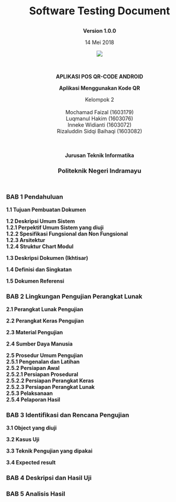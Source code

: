 <html>
<body>
<h1>
<p align="center"><b>Software Testing Document</b></p>
</h1>
<p align="center"><b>Version 1.0.0 </b><br>
<p align="center">14 Mei 2018</b>
<p align="center">
<img src="http://i67.tinypic.com/2yuhmww.png"/>
</p>

<br><p align="center"><b> APLIKASI POS QR-CODE ANDROID</b><br>
<p align="center"><b>Aplikasi Menggunakan Kode QR
</b>
<p align="center">Kelompok 2 <br><br>
 Mochamad Faizal			(1603179)<br>
 Luqmanul Hakim				(1603076)<br>
 Inneke Widianti			(1603072)<br>
 Rizaluddin Sidqi Baihaqi	(1603082)<br><br><br>

<p align="center"><b>Jurusan Teknik Informatika</b><br>
<h3><p align="center"><b>Politeknik Negeri Indramayu</b><br><br></h3>
</p>
</body>
</html>

##

### BAB 1 Pendahuluan
__1.1 Tujuan Pembuatan Dokumen__ <br>

__1.2 Deskripsi Umum Sistem__ <br>
____1.2.1 Perpektif Umum Sistem yang diuji____ <br>
____1.2.2 Spesifikasi Fungsional dan Non Fungsional____ <br>
____1.2.3 Arsitektur____ <br>
____1.2.4 Struktur Chart Modul____ <br>

__1.3 Deskripsi Dokumen (Ikhtisar)__ <br>

__1.4 Definisi dan Singkatan__ <br>

__1.5 Dokumen Referensi__ <br>


### BAB 2 Lingkungan Pengujian Perangkat Lunak
__2.1 Perangkat Lunak Pengujian__ <br>

__2.2 Perangkat Keras Pengujian__ <br>

__2.3 Material Pengujian__ <br>

__2.4 Sumber Daya Manusia__ <br>

__2.5 Prosedur Umum Pengujian__ <br>
____2.5.1 Pengenalan dan Latihan____ <br>
____2.5.2 Persiapan Awal____ <br>
______2.5.2.1 Persiapan Prosedural______ <br>
______2.5.2.2 Persiapan Perangkat Keras______ <br>
______2.5.2.3 Persiapan Perangkat Lunak______ <br>
____2.5.3 Pelaksanaan____ <br>
____2.5.4 Pelaporan Hasil____ <br>

### BAB 3 Identifikasi dan Rencana Pengujian
__3.1 Object yang diuji__ <br>

__3.2 Kasus Uji__ <br>

__3.3 Teknik Pengujian yang dipakai__ <br>

__3.4 Expected result__ <br>

### BAB 4 Deskripsi dan Hasil Uji


### BAB 5 Analisis Hasil
